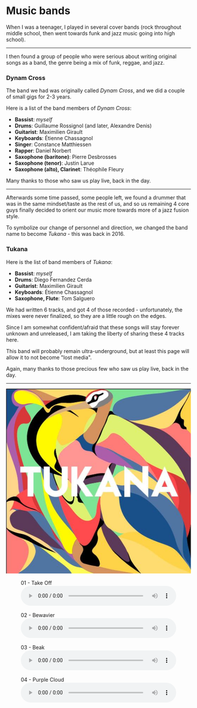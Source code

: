 
# Music bands

When I was a teenager, I played in several cover bands (rock throughout middle school, then went towards funk and jazz music going into high school).

---

I then found a group of people who were serious about writing original songs as a band, the genre being a mix of funk, reggae, and jazz.

### Dynam Cross

The band we had was originally called *Dynam Cross*, and we did a couple of small gigs for 2-3 years.

Here is a list of the band members of *Dynam Cross*:

- **Bassist**: *myself*
- **Drums**: Guillaume Rossignol (and later, Alexandre Denis)
- **Guitarist**: Maximilien Girault
- **Keyboards**: Étienne Chassagnol
- **Singer**: Constance Matthiessen
- **Rapper**: Daniel Norbert
- **Saxophone (baritone)**: Pierre Desbrosses
- **Saxophone (tenor)**: Justin Larue
- **Saxophone (alto), Clarinet**: Théophile Fleury

Many thanks to those who saw us play live, back in the day.

---

Afterwards some time passed, some people left, we found a drummer that was in the same mindset/taste as the rest of us, and so us remaining 4 core guys finally decided to orient our music more towards more of a jazz fusion style.

To symbolize our change of personnel and direction, we changed the band name to become *Tukana* - this was back in 2016.

### Tukana

Here is the list of band members of *Tukana*:

- **Bassist**: *myself*
- **Drums**: Diego Fernandez Cerda
- **Guitarist**: Maximilien Girault
- **Keyboards**: Étienne Chassagnol
- **Saxophone, Flute**: Tom Salguero

We had written 6 tracks, and got 4 of those recorded - unfortunately, the mixes were never finalized, so they are a little rough on the edges.

Since I am somewhat confident/afraid that these songs will stay forever unknown and unreleased, I am taking the liberty of sharing these 4 tracks here.

This band will probably remain ultra-underground, but at least this page will allow it to not become "lost media".

Again, many thanks to those precious few who saw us play live, back in the day.

---

![](tukana/cover.jpg)

<figure>            <figcaption>01 - Take Off</figcaption>
<audio controls src="tukana/Tukana - Take Off.mp3" style="width:100%;">
			<a href="tukana/Tukana - Take Off.mp3">Download</a></audio>
</figure>

<figure>            <figcaption>02 - Bewavier</figcaption>
<audio controls src="tukana/Tukana - Bewavier.mp3" style="width:100%;">
			<a href="tukana/Tukana - Bewavier.mp3">Download</a></audio>
</figure>

<figure>            <figcaption>03 - Beak</figcaption>
<audio controls src="tukana/Tukana - Beak.mp3" style="width:100%;">
			<a href="tukana/Tukana - Beak.mp3">Download</a></audio>
</figure>

<figure>            <figcaption>04 - Purple Cloud</figcaption>
<audio controls src="tukana/Tukana - Purple Cloud.mp3" style="width:100%;">
			<a href="tukana/Tukana - Purple Cloud.mp3">Download</a></audio>
</figure>
